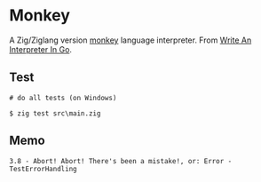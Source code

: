 # Monkey

A Zig/Ziglang version [monkey](https://monkeylang.org/) language interpreter. From [Write An Interpreter In Go](https://interpreterbook.com/).

## Test
```
# do all tests (on Windows)

$ zig test src\main.zig
```

## Memo
```
3.8 - Abort! Abort! There's been a mistake!, or: Error - TestErrorHandling
```
